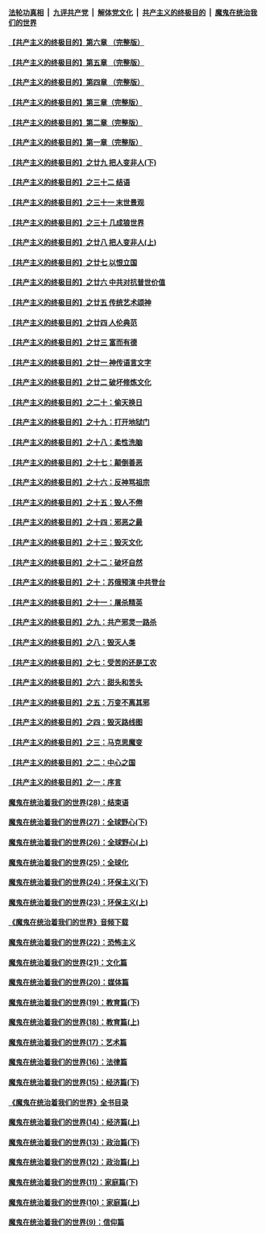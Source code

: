 ####  [法轮功真相](../../../../basic/blob/master/README.md?t=04121231) &nbsp;|&nbsp; [九评共产党](../../../../9ping.md/blob/master/README.md?t=04121231) &nbsp;|&nbsp; [解体党文化](../../../../jtdwh.md/blob/master/README.md?t=04121231)  &nbsp;|&nbsp; [共产主义的终极目的](../../../../gczydzjmd.md/blob/master/README.md?t=04121231) &nbsp;|&nbsp; [魔鬼在统治我们的世界](../../../../mgztzwmdsj.md/blob/master/README.md?t=04121231) 

#### [【共产主义的终极目的】第六章 （完整版）](../pages/nsc422/n11428913.md?t=04121231) 

#### [【共产主义的终极目的】第五章 （完整版）](../pages/nsc422/n11428912.md?t=04121231) 

#### [【共产主义的终极目的】第四章 （完整版）](../pages/nsc422/n11428907.md?t=04121231) 

#### [【共产主义的终极目的】第三章（完整版）](../pages/nsc422/n11428848.md?t=04121231) 

#### [【共产主义的终极目的】第二章（完整版）](../pages/nsc422/n11428831.md?t=04121231) 

#### [【共产主义的终极目的】第一章（完整版）](../pages/nsc422/n11417651.md?t=04121231) 

#### [【共产主义的终极目的】之廿九 把人变非人(下)](../pages/nsc422/n11344140.md?t=04121231) 

#### [【共产主义的终极目的】之三十二 结语](../pages/nsc422/n11360535.md?t=04121231) 

#### [【共产主义的终极目的】之三十一 末世景观](../pages/nsc422/n11351129.md?t=04121231) 

#### [【共产主义的终极目的】之三十 几成狼世界](../pages/nsc422/n11348280.md?t=04121231) 

#### [【共产主义的终极目的】之廿八 把人变非人(上)](../pages/nsc422/n11340492.md?t=04121231) 

#### [【共产主义的终极目的】之廿七 以恨立国](../pages/nsc422/n11336944.md?t=04121231) 

#### [【共产主义的终极目的】之廿六 中共对抗普世价值](../pages/nsc422/n11324785.md?t=04121231) 

#### [【共产主义的终极目的】之廿五 传统艺术颂神](../pages/nsc422/n11296396.md?t=04121231) 

#### [【共产主义的终极目的】之廿四 人伦典范](../pages/nsc422/n11296397.md?t=04121231) 

#### [【共产主义的终极目的】之廿三 富而有德](../pages/nsc422/n11283598.md?t=04121231) 

#### [【共产主义的终极目的】之廿一 神传语言文字](../pages/nsc422/n11263265.md?t=04121231) 

#### [【共产主义的终极目的】之廿二 破坏修炼文化](../pages/nsc422/n11245728.md?t=04121231) 

#### [【共产主义的终极目的】之二十：偷天换日](../pages/nsc422/n11238846.md?t=04121231) 

#### [【共产主义的终极目的】之十九：打开地狱门](../pages/nsc422/n11206376.md?t=04121231) 

#### [【共产主义的终极目的】之十八：柔性洗脑](../pages/nsc422/n11199994.md?t=04121231) 

#### [【共产主义的终极目的】之十七：颠倒善恶](../pages/nsc422/n11179782.md?t=04121231) 

#### [【共产主义的终极目的】之十六：反神骂祖宗](../pages/nsc422/n11166798.md?t=04121231) 

#### [【共产主义的终极目的】之十五：毁人不倦](../pages/nsc422/n11166792.md?t=04121231) 

#### [【共产主义的终极目的】之十四：邪恶之最](../pages/nsc422/n11150249.md?t=04121231) 

#### [【共产主义的终极目的】之十三：毁灭文化](../pages/nsc422/n11135227.md?t=04121231) 

#### [【共产主义的终极目的】之十二：破坏自然](../pages/nsc422/n11135214.md?t=04121231) 

#### [【共产主义的终极目的】之十：苏俄预演 中共登台](../pages/nsc422/n11118424.md?t=04121231) 

#### [【共产主义的终极目的】之十一：屠杀精英](../pages/nsc422/n11118442.md?t=04121231) 

#### [【共产主义的终极目的】之九：共产邪灵一路杀](../pages/nsc422/n11114139.md?t=04121231) 

#### [【共产主义的终极目的】之八：毁灭人类](../pages/nsc422/n11108503.md?t=04121231) 

#### [【共产主义的终极目的】之七：受苦的还是工农](../pages/nsc422/n11101809.md?t=04121231) 

#### [【共产主义的终极目的】之六：甜头和苦头](../pages/nsc422/n11096971.md?t=04121231) 

#### [【共产主义的终极目的】之五：万变不离其邪](../pages/nsc422/n11091285.md?t=04121231) 

#### [【共产主义的终极目的】之四：毁灭路线图](../pages/nsc422/n11086284.md?t=04121231) 

#### [【共产主义的终极目的】之三：马克思魔变](../pages/nsc422/n11061941.md?t=04121231) 

#### [【共产主义的终极目的】之二：中心之国](../pages/nsc422/n11047728.md?t=04121231) 

#### [【共产主义的终极目的】之一：序言](../pages/nsc422/n11086077.md?t=04121231) 

#### [魔鬼在统治着我们的世界(28)：结束语](../pages/nsc422/n10936246.md?t=04121231) 

#### [魔鬼在统治着我们的世界(27)：全球野心(下)](../pages/nsc422/n10928319.md?t=04121231) 

#### [魔鬼在统治着我们的世界(26)：全球野心(上)](../pages/nsc422/n10900318.md?t=04121231) 

#### [魔鬼在统治着我们的世界(25)：全球化](../pages/nsc422/n10788205.md?t=04121231) 

#### [魔鬼在统治着我们的世界(24)：环保主义(下)](../pages/nsc422/n10695307.md?t=04121231) 

#### [魔鬼在统治着我们的世界(23)：环保主义(上)](../pages/nsc422/n10688613.md?t=04121231) 

#### [《魔鬼在统治着我们的世界》音频下载](../pages/nsc422/n10635553.md?t=04121231) 

#### [魔鬼在统治着我们的世界(22)：恐怖主义](../pages/nsc422/n10614727.md?t=04121231) 

#### [魔鬼在统治着我们的世界(21)：文化篇](../pages/nsc422/n10597706.md?t=04121231) 

#### [魔鬼在统治着我们的世界(20)：媒体篇](../pages/nsc422/n10586579.md?t=04121231) 

#### [魔鬼在统治着我们的世界(19)：教育篇(下)](../pages/nsc422/n10564808.md?t=04121231) 

#### [魔鬼在统治着我们的世界(18)：教育篇(上)](../pages/nsc422/n10526970.md?t=04121231) 

#### [魔鬼在统治着我们的世界(17)：艺术篇](../pages/nsc422/n10499093.md?t=04121231) 

#### [魔鬼在统治着我们的世界(16)：法律篇](../pages/nsc422/n10485969.md?t=04121231) 

#### [魔鬼在统治着我们的世界(15)：经济篇(下)](../pages/nsc422/n10469975.md?t=04121231) 

#### [《魔鬼在统治着我们的世界》全书目录](../pages/nsc422/n10464261.md?t=04121231) 

#### [魔鬼在统治着我们的世界(14)：经济篇(上)](../pages/nsc422/n10457370.md?t=04121231) 

#### [魔鬼在统治着我们的世界(13)：政治篇(下)](../pages/nsc422/n10448270.md?t=04121231) 

#### [魔鬼在统治着我们的世界(12)：政治篇(上)](../pages/nsc422/n10444576.md?t=04121231) 

#### [魔鬼在统治着我们的世界(11)：家庭篇(下)](../pages/nsc422/n10440961.md?t=04121231) 

#### [魔鬼在统治着我们的世界(10)：家庭篇(上)](../pages/nsc422/n10435448.md?t=04121231) 

#### [魔鬼在统治着我们的世界(9)：信仰篇](../pages/nsc422/n10432159.md?t=04121231) 

